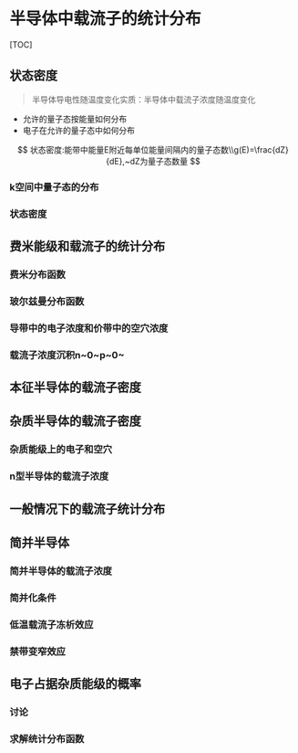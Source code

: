# 半导体中载流子的统计分布

[TOC]

## 状态密度

> 半导体导电性随温度变化实质：半导体中载流子浓度随温度变化

- 允许的量子态按能量如何分布
- 电子在允许的量子态中如何分布

$$
状态密度:能带中能量E附近每单位能量间隔内的量子态数\\g(E)=\frac{dZ}{dE},~dZ为量子态数量
$$

### k空间中量子态的分布

### 状态密度

## 费米能级和载流子的统计分布

### 费米分布函数

### 玻尔兹曼分布函数

### 导带中的电子浓度和价带中的空穴浓度

### 载流子浓度沉积n~0~p~0~

## 本征半导体的载流子密度

## 杂质半导体的载流子密度

### 杂质能级上的电子和空穴

### n型半导体的载流子浓度

## 一般情况下的载流子统计分布

## 简并半导体

### 简并半导体的载流子浓度

### 简并化条件

### 低温载流子冻析效应

### 禁带变窄效应

## 电子占据杂质能级的概率

### 讨论

### 求解统计分布函数